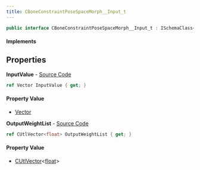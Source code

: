 ```yaml
---
title: CBoneConstraintPoseSpaceMorph__Input_t
---
```


```csharp
public interface CBoneConstraintPoseSpaceMorph__Input_t : ISchemaClass<CBoneConstraintPoseSpaceMorph__Input_t>, ISchemaField, ISchemaClass, INativeHandle
```

#### Implements

## Properties

**InputValue** - [Source Code](https://github.com/swiftly-solution/swiftlys2/blob/master/managed/src/SwiftlyS2.Generated/Schemas/Interfaces/CBoneConstraintPoseSpaceMorph__Input_t.cs#L16)

```csharp
ref Vector InputValue { get; }
```

#### Property Value

- [Vector](/docs/api/shared/natives/vector)

**OutputWeightList** - [Source Code](https://github.com/swiftly-solution/swiftlys2/blob/master/managed/src/SwiftlyS2.Generated/Schemas/Interfaces/CBoneConstraintPoseSpaceMorph__Input_t.cs#L18)

```csharp
ref CUtlVector<float> OutputWeightList { get; }
```

#### Property Value

- [CUtlVector](/docs/api/shared/natives/cutlvector-1)<[float](https://learn.microsoft.com/dotnet/api/system.single)>

